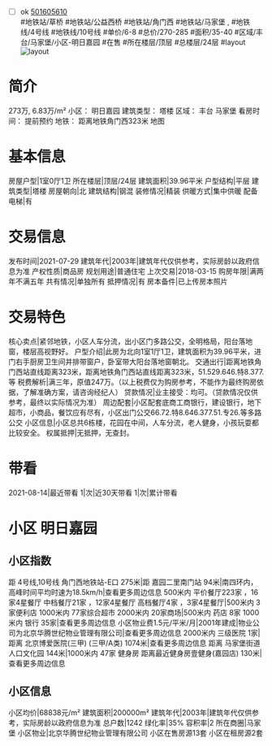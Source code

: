 - [ ] ok [501605610](https://bj.5i5j.com/ershoufang/501605610.html)  
 #地铁站/草桥 #地铁站/公益西桥 #地铁站/角门西 #地铁站/马家堡 ,  #地铁线/4号线 #地铁线/10号线
#单价/6-8 #总价/270-285 #面积/35-40   #区域/丰台/马家堡/小区-明日嘉园 #在售 #所在楼层/顶层 #总楼层/24层 #layout 
![layout](http://image2a.5i5j.com/scm/HOUSE_CUSTOMER/489ac3367a384db186e06e5cb7838fb3.jpg_P5.jpg) 
# 简介 
 273万,  6.83万/m² 
小区： 明日嘉园
建筑类型： 塔楼
区域： 丰台 马家堡
看房时间： 提前预约
地铁： 距离地铁角门西323米 地图
# 基本信息 
 房屋户型|1室0厅1卫
所在楼层|顶层/24层
建筑面积|39.96平米
户型结构|平层
建筑类型|塔楼
房屋朝向|北
建筑结构|钢混
装修情况|精装
供暖方式|集中供暖
配备电梯|有
# 交易信息 
 发布时间|2021-07-29
建筑年代|2003年|建筑年代仅供参考，实际房龄以政府信息为准
产权性质|商品房
规划用途|普通住宅
上次交易|2018-03-15
购房年限|满两年不满五年
共有情况|单独所有
抵押情况|有
房本备件|已上传房本照片
# 交易特色 
 核心卖点|紧邻地铁，小区人车分流，出小区门多路公交，全明格局，阳台落地窗，楼层高视野好。
户型介绍|此房为北向1室1厅1卫，建筑面积为39.96平米，进门右手厨房卫生间并排带窗户，卧室带大阳台落地窗朝北。
交通出行|距离地铁角门西站直线距离323米，距离地铁角门西站直线距离323米，51.529.646.特8.377.等
税费解析|满三年，原值247万。（以上税费仅为购房参考，不能作为最终购房依据，了解准确方案，请咨询经纪人）
贷款情况|业主接受：均可。（贷款情况仅供参考，最终以实际情况为准）
周边配套|小区配套底商工商银行，建设银行，地下超市，小商品，餐饮应有尽有，小区出门公交66.72.特8.646.377.51.专26.等多路公交
小区信息|小区总共6栋楼，花园在中间，人车分流，老人健身，小孩玩耍都比较安全。
权属抵押|无抵押，无查封。
# 带看 
 2021-08-14|最近带看	 1|次|近30天带看	 1|次|累计带看
# 小区 明日嘉园
## 小区指数 
 距 4号线,10号线 角门西地铁站-E口 275米|距 嘉园二里南门站 94米|南四环内， 高峰时间平均时速为18.5km/h|查看更多周边信息
500米内 平价餐厅223家 ，16家4星餐厅
中档餐厅21家 ，12家4星餐厅
高档餐厅4家 ，3家4星餐厅|500米内 3家便利店
1000米内 77家综合超市
2000米内 20家商场|500米内 药店 8家
1000米内 银行 35家|查看更多周边信息
小区物业费1.5元/平米/月|2001年建成|物业公司为北京华腾世纪物业管理有限公司|查看更多周边信息
2000米内 三级医院 1家|距离 北京博爱医院(三甲) (三甲/A类) 1074米|查看更多周边信息
距离 马家堡街道人口文化园 144米|1000米内 47家 健身房
距离最近健身房壹健身(嘉园店) 130米|查看更多周边信息
## 小区信息 
 小区均价|68838元/m²
建筑面积|200000m²
建筑年代|2003年|建筑年代仅供参考，实际房龄以政府信息为准
总户数|1242
绿化率|35%
容积率|2
所在商圈|马家堡
小区物业|北京华腾世纪物业管理有限公司
小区在售房源13套
小区在租房源2套
